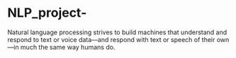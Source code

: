 # NLP_project-
Natural language processing strives to build machines that understand and respond to text or voice data—and respond with text or speech of their own—in much the same way humans do.
